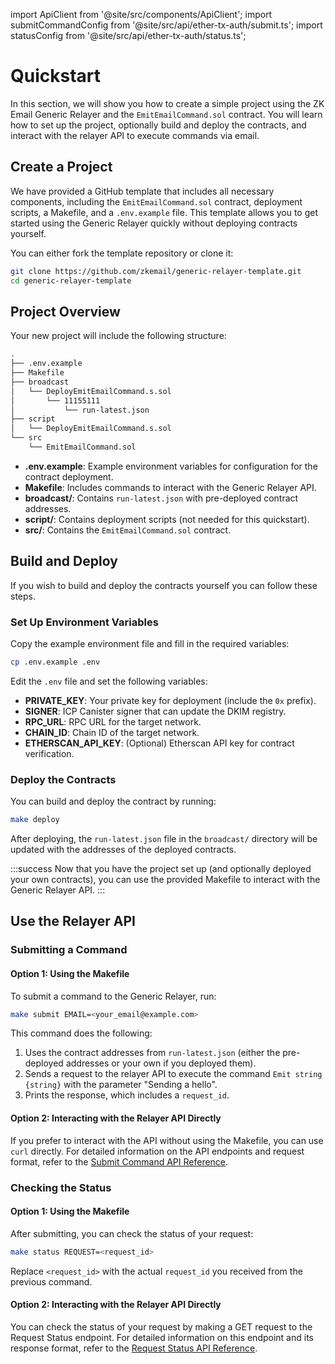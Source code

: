 import ApiClient from '@site/src/components/ApiClient';
import submitCommandConfig from '@site/src/api/ether-tx-auth/submit.ts';
import statusConfig from '@site/src/api/ether-tx-auth/status.ts';

# Quickstart

In this section, we will show you how to create a simple project using the ZK Email Generic Relayer and the `EmitEmailCommand.sol` contract. You will learn how to set up the project, optionally build and deploy the contracts, and interact with the relayer API to execute commands via email.

## Create a Project

We have provided a GitHub template that includes all necessary components, including the `EmitEmailCommand.sol` contract, deployment scripts, a Makefile, and a `.env.example` file. This template allows you to get started using the Generic Relayer quickly without deploying contracts yourself.

You can either fork the template repository or clone it:

```bash
git clone https://github.com/zkemail/generic-relayer-template.git
cd generic-relayer-template
```

## Project Overview

Your new project will include the following structure:

```bash
.
├── .env.example
├── Makefile
├── broadcast
│   └── DeployEmitEmailCommand.s.sol
│       └── 11155111
│           └── run-latest.json
├── script
│   └── DeployEmitEmailCommand.s.sol
└── src
    └── EmitEmailCommand.sol
```

- **.env.example**: Example environment variables for configuration for the contract deployment.
- **Makefile**: Includes commands to interact with the Generic Relayer API.
- **broadcast/**: Contains `run-latest.json` with pre-deployed contract addresses.
- **script/**: Contains deployment scripts (not needed for this quickstart).
- **src/**: Contains the `EmitEmailCommand.sol` contract.

## Build and Deploy

If you wish to build and deploy the contracts yourself you can follow these steps.

### Set Up Environment Variables

Copy the example environment file and fill in the required variables:

```bash
cp .env.example .env
```

Edit the `.env` file and set the following variables:

- **PRIVATE_KEY**: Your private key for deployment (include the `0x` prefix).
- **SIGNER**: ICP Canister signer that can update the DKIM registry.
- **RPC_URL**: RPC URL for the target network.
- **CHAIN_ID**: Chain ID of the target network.
- **ETHERSCAN_API_KEY**: (Optional) Etherscan API key for contract verification.

### Deploy the Contracts

You can build and deploy the contract by running:

```bash
make deploy
```

After deploying, the `run-latest.json` file in the `broadcast/` directory will be updated with the addresses of the deployed contracts.

:::success
Now that you have the project set up (and optionally deployed your own contracts), you can use the provided Makefile to interact with the Generic Relayer API.
:::

## Use the Relayer API

### Submitting a Command

#### Option 1: Using the Makefile

To submit a command to the Generic Relayer, run:

```bash
make submit EMAIL=<your_email@example.com>
```

This command does the following:

1. Uses the contract addresses from `run-latest.json` (either the pre-deployed addresses or your own if you deployed them).
2. Sends a request to the relayer API to execute the command `Emit string {string}` with the parameter "Sending a hello".
3. Prints the response, which includes a `request_id`.

#### Option 2: Interacting with the Relayer API Directly

If you prefer to interact with the API without using the Makefile, you can use `curl` directly. For detailed information on the API endpoints and request format, refer to the [Submit Command API Reference](./api-reference#submit-command).

### Checking the Status

#### Option 1: Using the Makefile

After submitting, you can check the status of your request:

```bash
make status REQUEST=<request_id>
```

Replace `<request_id>` with the actual `request_id` you received from the previous command.

#### Option 2: Interacting with the Relayer API Directly

You can check the status of your request by making a GET request to the Request Status endpoint. For detailed information on this endpoint and its response format, refer to the [Request Status API Reference](./api-reference#request-status).
